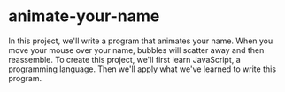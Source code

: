 animate-your-name
=================

In this project, we'll write a program that animates your name. When you move your mouse over your name, bubbles will scatter away and then reassemble.  To create this project, we'll first learn JavaScript, a programming language. Then we'll apply what we've learned to write this program.
